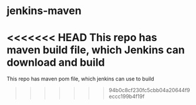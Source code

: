 # jenkins-maven
<<<<<<< HEAD
This repo has maven build file, which Jenkins can download and build 
=======
This repo has maven pom file, which jenkins can use to build
>>>>>>> 94b0c8cf230fc5cbb04a20644f9eccc199b4f19f
